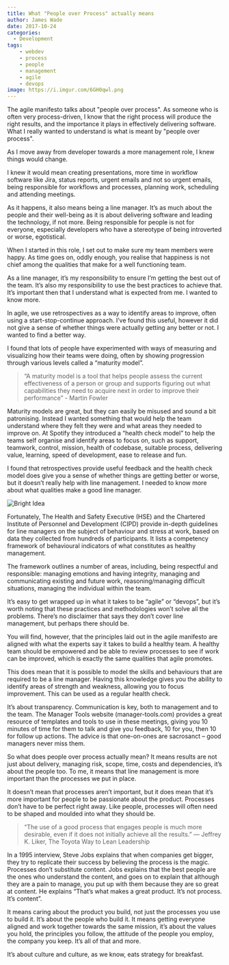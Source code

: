 ```yaml
---
title: What "People over Process" actually means
author: James Wade
date: 2017-10-24
categories:
  - Development
tags:
    - webdev
    - process
    - people
    - management
    - agile
    - devops
image: https://i.imgur.com/6GH0qwl.png
---
```

The agile manifesto talks about "people over process". As someone who is often very process-driven, I know that the right process will produce the right results, and the importance it plays in effectively delivering software. What I really wanted to understand is what is meant by "people over process".

As I move away from developer towards a more management role, I knew things would change.

I knew it would mean creating presentations, more time in workflow software like Jira, status reports, urgent emails and not so urgent emails, being responsible for workflows and processes, planning work, scheduling and attending meetings.

As it happens, it also means being a line manager. It’s as much about the people and their well-being as it is about delivering software and leading the technology, if not more. Being responsible for people is not for everyone, especially developers who have a stereotype of being introverted or worse, egotistical.

When I started in this role, I set out to make sure my team members were happy. As time goes on, oddly enough, you realise that happiness is not chief among the qualities that make for a well functioning team.

As a line manager, it’s my responsibility to ensure I’m getting the best out of the team. It’s also my responsibility to use the best practices to achieve that. It’s important then that I understand what is expected from me. I wanted to know more.

In agile, we use retrospectives as a way to identify areas to improve, often using a start-stop-continue approach. I’ve found this useful, however it did not give a sense of whether things were actually getting any better or not. I wanted to find a better way.

I found that lots of people have experimented with ways of measuring and visualizing how their teams were doing, often by showing progression through various levels called a “maturity model”.

> “A maturity model is a tool that helps people assess the current effectiveness of a person or group and supports figuring out what capabilities they need to acquire next in order to improve their performance” - Martin Fowler

Maturity models are great, but they can easily be misused and sound a bit patronising. Instead I wanted something that would help the team understand where they felt they were and what areas they needed to improve on. At Spotify they introduced a “health check model” to help the teams self organise and identify areas to focus on, such as support, teamwork, control, mission, health of codebase, suitable process, delivering value, learning, speed of development, ease to release and fun.

I found that retrospectives provide useful feedback and the health check model does give you a sense of whether things are getting better or worse, but it doesn’t really help with line management. I needed to know more about what qualities make a good line manager.

<img src="https://i.imgur.com/6GH0qwl.png" alt="Bright Idea">

Fortunately, The Health and Safety Executive (HSE) and the Chartered Institute of Personnel and Development (CIPD) provide in-depth guidelines for line managers on the subject of behaviour and stress at work, based on data they collected from hundreds of participants. It lists a competency framework of behavioural indicators of what constitutes as healthy management.

The framework outlines a number of areas, including, being respectful and responsible: managing emotions and having integrity, managing and communicating existing and future work, reasoning/managing difficult situations, managing the individual within the team.

It’s easy to get wrapped up in what it takes to be “agile” or “devops”, but it’s worth noting that these practices and methodologies won’t solve all the problems. There’s no disclaimer that says they don’t cover line management, but perhaps there should be.

You will find, however, that the principles laid out in the agile manifesto are aligned with what the experts say it takes to build a healthy team. A healthy team should be empowered and be able to review processes to see if work can be improved, which is exactly the same qualities that agile promotes.

This does mean that it is possible to model the skills and behaviours that are required to be a line manager. Having this knowledge gives you the ability to identify areas of strength and weakness, allowing you to focus improvement. This can be used as a regular health check.

It’s about transparency. Communication is key, both to management and to the team. The Manager Tools website (manager-tools.com) provides a great resource of templates and tools to use in these meetings, giving you 10 minutes of time for them to talk and give you feedback, 10 for you, then 10 for follow up actions. The advice is that one-on-ones are sacrosanct – good managers never miss them.

So what does people over process actually mean? It means results are not just about delivery, managing risk, scope, time, costs and dependencies, it’s about the people too. To me, it means that line management is more important than the processes we put in place.

It doesn’t mean that processes aren’t important, but it does mean that it’s more important for people to be passionate about the product. Processes don’t have to be perfect right away. Like people, processes will often need to be shaped and moulded into what they should be.

> “The use of a good process that engages people is much more desirable, even if it does not initially achieve all the results.” ― Jeffrey K. Liker, The Toyota Way to Lean Leadership

In a 1995 interview, Steve Jobs explains that when companies get bigger, they try to replicate their success by believing the process is the magic. Processes don’t substitute content. Jobs explains that the best people are the ones who understand the content, and goes on to explain that although they are a pain to manage, you put up with them because they are so great at content. He explains “That’s what makes a great product. It’s not process. It’s content”.

It means caring about the product you build, not just the processes you use to build it. It’s about the people who build it. It means getting everyone aligned and work together towards the same mission, it’s about the values you hold, the principles you follow, the attitude of the people you employ, the company you keep. It’s all of that and more.

It’s about culture and culture, as we know, eats strategy for breakfast.